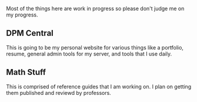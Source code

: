 Most of the things here are work in progress so please don't judge me on my progress.
## DPM Central
This is going to be my personal website for various things like a portfolio, resume, general admin tools for my server, and tools that I use daily. 
## Math Stuff
This is comprised of reference guides that I am working on. I plan on getting them published and reviewd by professors. 
